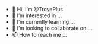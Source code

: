 - 👋 Hi, I’m @TroyePlus
- 👀 I’m interested in ...
- 🌱 I’m currently learning ...
- 💞️ I’m looking to collaborate on ...
- 📫 How to reach me ...

<!---
TroyePlus/TroyePlus is a ✨ special ✨ repository because its `README.md` (this file) appears on your GitHub profile.
You can click the Preview link to take a look at your changes.
--->
